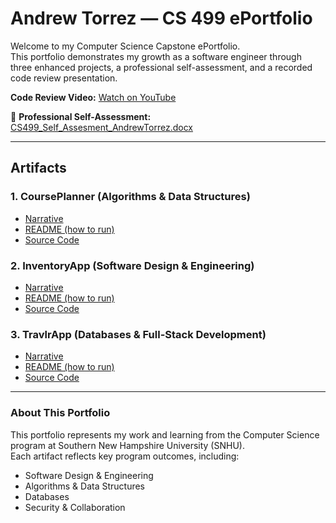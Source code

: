 # Andrew Torrez — CS 499 ePortfolio

Welcome to my Computer Science Capstone ePortfolio.  
This portfolio demonstrates my growth as a software engineer through three enhanced projects, a professional self-assessment, and a recorded code review presentation.

**Code Review Video:** [Watch on YouTube](https://youtu.be/-pLCTRYO0uc)

📄 **Professional Self-Assessment:** [CS499_Self_Assesment_AndrewTorrez.docx](CS499_Self_Assesment_AndrewTorrez.docx)

---

##  Artifacts

### 1. CoursePlanner (Algorithms & Data Structures)
- [Narrative](CoursePlanner/CS499_Artifact1_Narrative_AndrewTorrez.docx)
- [README (how to run)](CoursePlanner/README.md)
- [Source Code](CoursePlanner/code/)

### 2. InventoryApp (Software Design & Engineering)
- [Narrative](InventoryApp/CS499_Artifact2_Narrative_AndrewTorrez.docx)
- [README (how to run)](InventoryApp/README.md)
- [Source Code](InventoryApp/code/)

### 3. TravlrApp (Databases & Full-Stack Development)
- [Narrative](TravlrApp/CS499_Artifact3_Narrative_AndrewTorrez.docx)
- [README (how to run)](TravlrApp/README.md)
- [Source Code](TravlrApp/code/)

---

###  About This Portfolio

This portfolio represents my work and learning from the Computer Science program at Southern New Hampshire University (SNHU).  
Each artifact reflects key program outcomes, including:
- Software Design & Engineering  
- Algorithms & Data Structures  
- Databases  
- Security & Collaboration  
